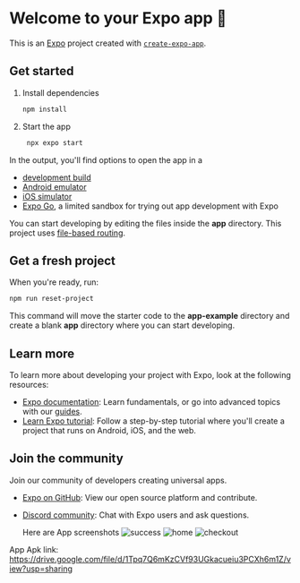 # Welcome to your Expo app 👋

This is an [Expo](https://expo.dev) project created with [`create-expo-app`](https://www.npmjs.com/package/create-expo-app).

## Get started

1. Install dependencies

   ```bash
   npm install
   ```

2. Start the app

   ```bash
    npx expo start
   ```

In the output, you'll find options to open the app in a

- [development build](https://docs.expo.dev/develop/development-builds/introduction/)
- [Android emulator](https://docs.expo.dev/workflow/android-studio-emulator/)
- [iOS simulator](https://docs.expo.dev/workflow/ios-simulator/)
- [Expo Go](https://expo.dev/go), a limited sandbox for trying out app development with Expo

You can start developing by editing the files inside the **app** directory. This project uses [file-based routing](https://docs.expo.dev/router/introduction).

## Get a fresh project

When you're ready, run:

```bash
npm run reset-project
```

This command will move the starter code to the **app-example** directory and create a blank **app** directory where you can start developing.

## Learn more

To learn more about developing your project with Expo, look at the following resources:

- [Expo documentation](https://docs.expo.dev/): Learn fundamentals, or go into advanced topics with our [guides](https://docs.expo.dev/guides).
- [Learn Expo tutorial](https://docs.expo.dev/tutorial/introduction/): Follow a step-by-step tutorial where you'll create a project that runs on Android, iOS, and the web.

## Join the community

Join our community of developers creating universal apps.

- [Expo on GitHub](https://github.com/expo/expo): View our open source platform and contribute.
- [Discord community](https://chat.expo.dev): Chat with Expo users and ask questions.

  Here are App screenshots
  ![success](https://github.com/dread557/shopcart/assets/67234210/95efda81-6b1b-4848-92fc-247142a7cf34)
![home](https://github.com/dread557/shopcart/assets/67234210/68fb8c7e-13a1-405c-bb7f-32b8539c5cdf)
![checkout](https://github.com/dread557/shopcart/assets/67234210/93233580-478d-46d7-bcf5-960c3c057128)


App Apk link: https://drive.google.com/file/d/1Tpq7Q6mKzCVf93UGkacueiu3PCXh6m1Z/view?usp=sharing
